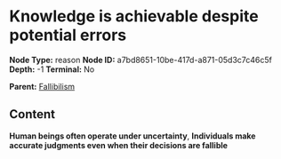 # Knowledge is achievable despite potential errors

**Node Type:** reason
**Node ID:** a7bd8651-10be-417d-a871-05d3c7c46c5f
**Depth:** -1
**Terminal:** No

**Parent:** [Fallibilism](fallibilism.md)

## Content

**Human beings often operate under uncertainty**, **Individuals make accurate judgments even when their decisions are fallible**
